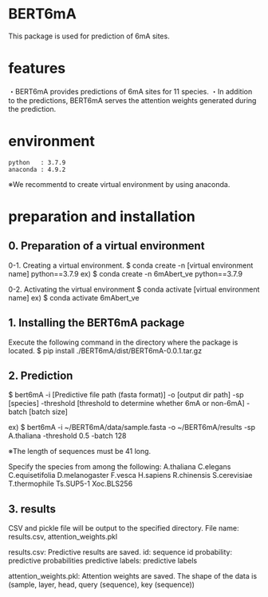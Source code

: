 # BERT6mA
This package is used for prediction of 6mA sites.

# features
・BERT6mA provides predictions of 6mA sites for 11 species.
・In addition to the predictions, BERT6mA serves the attention weights generated during the prediction.

# environment
    python   : 3.7.9
    anaconda : 4.9.2
※We recommentd to create virtual environment by using anaconda.

# preparation and installation
## 0. Preparation of a virtual environment
0-1. Creating a virtual environment.
    $ conda create -n [virtual environment name] python==3.7.9
    ex)
    $ conda create -n 6mAbert_ve python==3.7.9
    
0-2. Activating the virtual environment
    $ conda activate [virtual environment name]
    ex)
    $ conda activate 6mAbert_ve
    
## 1. Installing the BERT6mA package
Execute the following command in the directory where the package is located.
$ pip install ./BERT6mA/dist/BERT6mA-0.0.1.tar.gz

## 2. Prediction
$ bert6mA -i [Predictive file path (fasta format)] -o [output dir path] -sp [species] -threshold [threshold to  determine whether 6mA or non-6mA] -batch [batch size]

ex)
$ bert6mA -i ~/BERT6mA/data/sample.fasta -o ~/BERT6mA/results -sp A.thaliana -threshold 0.5 -batch 128

※The length of sequences must be 41 long.

Specify the species from among the following:
    A.thaliana
    C.elegans
    C.equisetifolia
    D.melanogaster
    F.vesca
    H.sapiens
    R.chinensis
    S.cerevisiae
    T.thermophile
    Ts.SUP5-1
    Xoc.BLS256
    
## 3. results
CSV and pickle file will be output to the specified directory.
File name: results.csv, attention_weights.pkl

results.csv: Predictive results are saved.
    id: sequence       id
    probability:       predictive probabilities
    predictive labels: predictive labels
    
attention_weights.pkl: Attention weights are saved.
    The shape of the data is (sample, layer, head, query (sequence), key (sequence))

              














